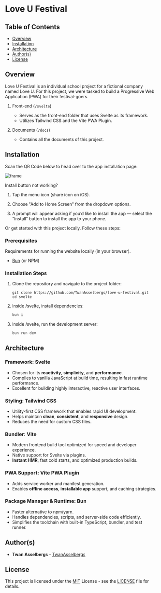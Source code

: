 # Love U Festival


## Table of Contents

  - [Overview](#overview)
  - [Installation](#installation)
  - [Architecture](#architecture)
  - [Author(s)](#authors)
  - [License](#license)


## Overview

Love U Festival is an individual school project for a fictional company named Love U. For this project, we were tasked to build a Progressive Web Application (PWA) for their festival-goers.

1. Front-end (`/svelte`)

   - Serves as the front-end folder that uses Svelte as its framework.
   - Utilizes Tailwind CSS and the Vite PWA Plugin.

2. Documents (`/docs`)

   - Contains all the documents of this project.


## Installation

Scan the QR Code below to head over to the app installation page:

![frame](https://github.com/user-attachments/assets/d3eaccb5-0437-4689-8053-88b38ba24bec)

Install button not working?

1. Tap the menu icon (share icon on iOS).

2. Choose "Add to Home Screen" from the dropdown options.

3. A prompt will appear asking if you’d like to install the app — select the "Install" button to install the app to your phone.

Or get started with this project locally. Follow these steps:

### Prerequisites

Requirements for running the website locally (in your browser).

- [Bun](https://bun.sh/) (or NPM)

### Installation Steps

1. Clone the repository and navigate to the project folder:

   ```
   git clone https://github.com/TwanAsselbergs/love-u-festival.git
   cd svelte
   ```

2. Inside /svelte, install dependencies:

   ```bash
   bun i
   ```

3. Inside /svelte, run the development server:

   ```bash
   bun run dev
   ```


## Architecture

### Framework: Svelte
- Chosen for its **reactivity**, **simplicity**, and **performance**.
- Compiles to vanilla JavaScript at build time, resulting in fast runtime performance.
- Excellent for building highly interactive, reactive user interfaces.

### Styling: Tailwind CSS
- Utility-first CSS framework that enables rapid UI development.
- Helps maintain **clean**, **consistent**, and **responsive** design.
- Reduces the need for custom CSS files.

### Bundler: Vite
- Modern frontend build tool optimized for speed and developer experience.
- Native support for Svelte via plugins.
- **Instant HMR**, fast cold starts, and optimized production builds.

### PWA Support: Vite PWA Plugin
- Adds service worker and manifest generation.
- Enables **offline access**, **installable app** support, and caching strategies.

### Package Manager & Runtime: Bun
- Faster alternative to npm/yarn.
- Handles dependencies, scripts, and server-side code efficiently.
- Simplifies the toolchain with built-in TypeScript, bundler, and test runner.


## Author(s)

- **Twan Asselbergs** - [TwanAsselbergs](https://github.com/TwanAsselbergs)


## License

This project is licensed under the [MIT](LICENSE) License - see the [LICENSE](LICENSE) file for details.
